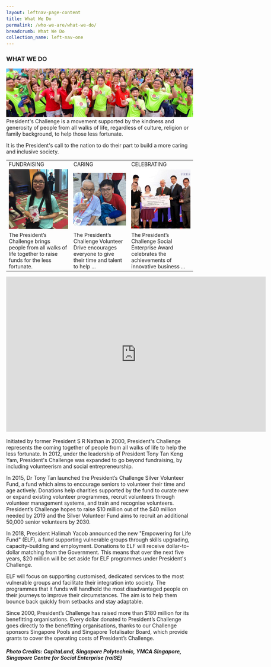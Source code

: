 ```yaml
---
layout: leftnav-page-content
title: What We Do
permalink: /who-we-are/what-we-do/
breadcrumb: What We Do
collection_name: left-nav-one
---
```


### WHAT WE DO
![WhatWeDo_Banner](/images/capita-land.jpg "WhatWeDo Banner")
President's Challenge is a movement supported by the kindness and generosity of people from all walks of life, regardless of culture, religion or family background, to help those less fortunate.

It is the President's call to the nation to do their part to build a more caring and inclusive society.

<table>
<tr>
<td>FUNDRAISING</td>
<td>CARING</td>
<td>CELEBRATING </td>
</tr>

<tr>
<td>
  <img src="/images/wwd_fundraising.jpg" alt="Fund Raising"/>
</td>
<td>
  <img src="/images/wwd_caring.jpg" alt="Caring"/>
</td>  
<td>
  <img src="/images/wwd_celebrating.jpg" alt="Celebrating"/>
</td>    
</tr>

<tr>
<td>The President’s Challenge brings people from all walks of life together to raise funds for the less fortunate.</td>
<td>The President’s Challenge Volunteer Drive encourages everyone to give their time and talent to help ...</td>
<td>The President’s Challenge Social Enterprise Award celebrates the achievements of innovative business ... </td>
</tr>

</table>

<iframe width="700" height="419" src="https://www.youtube.com/embed/nY-GEQh3_l4" frameborder="0" allow="autoplay; encrypted-media" allowfullscreen></iframe>

Initiated by former President S R Nathan in 2000, President's Challenge represents the coming together of people from all walks of life to help the less fortunate. In 2012, under the leadership of President Tony Tan Keng Yam, President's Challenge was expanded to go beyond fundraising, by including volunteerism and social entrepreneurship.

In 2015, Dr Tony Tan launched the President’s Challenge Silver Volunteer Fund, a fund which aims to encourage seniors to volunteer their time and age actively. Donations help charities supported by the fund to curate new or expand existing volunteer programmes, recruit volunteers through volunteer management systems, and train and recognise volunteers. President’s Challenge hopes to raise $10 million out of the $40 million needed by 2019 and the Silver Volunteer Fund aims to recruit an additional 50,000 senior volunteers by 2030. 

In 2018, President Halimah Yacob announced the new "Empowering for Life Fund" (ELF), a fund supporting vulnerable groups through skills upgrading, capacity-building and employment. Donations to ELF will receive dollar-to-dollar matching from the Government. This means that over the next five years, $20 million will be set aside for ELF programmes under President's Challenge. 

ELF will focus on supporting customised, dedicated services to the most vulnerable groups and facilitate their integration into society. The programmes that it funds will handhold the most disadvantaged people on their journeys to improve their circumstances. The aim is to help them bounce back quickly from setbacks and stay adaptable.

Since 2000, President’s Challenge has raised more than $180 million for its benefitting organisations. Every dollar donated to President’s Challenge goes directly to the benefitting organisations, thanks to our Challenge sponsors Singapore Pools and Singapore Totalisator Board, which provide grants to cover the operating costs of President’s Challenge.

##### Photo Credits: CapitaLand, Singapore Polytechnic, YMCA SIngapore, Singapore Centre for Social Enterprise (raiSE)
